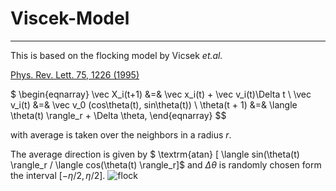 # Viscek-Model
***

This is based on the flocking model by Vicsek $\textit{et.al.}$

[Phys. Rev. Lett. 75, 1226 (1995)](https://journals.aps.org/prl/abstract/10.1103/PhysRevLett.75.1226)

$
\begin{eqnarray}
\vec X_i(t+1) &=&  \vec x_i(t) + \vec v_i(t)\Delta t \\
\vec v_i(t) &=& \vec v_0 (cos\theta(t), sin\theta(t)) \\
\theta(t + 1) &=& \langle \theta(t) \rangle_r + \Delta \theta,
\end{eqnarray}
$$

with average is taken over the neighbors in a radius $r$. 

The average direction is given by $
\textrm{atan} [ \langle sin(\theta(t) \rangle_r / \langle cos(\theta(t) \rangle_r]$ and $\Delta \theta$ is randomly chosen form the interval $[ -\eta / 2, \eta / 2]$.
![flock](https://user-images.githubusercontent.com/100057270/183273899-0e47049a-9cc5-4776-9049-3060046b2be6.svg)
